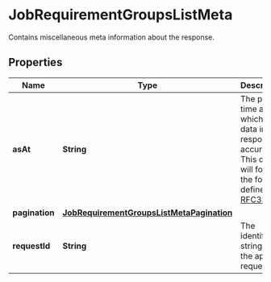 

# JobRequirementGroupsListMeta

Contains miscellaneous meta information about the response.

## Properties

| Name | Type | Description | Notes |
|------------ | ------------- | ------------- | -------------|
|**asAt** | **String** | The point in time at which the data in this response is accurate. This date will follow the format defined by [RFC3339](https://tools.ietf.org/html/rfc3339#section-5.6). |  [optional] |
|**pagination** | [**JobRequirementGroupsListMetaPagination**](JobRequirementGroupsListMetaPagination.md) |  |  [optional] |
|**requestId** | **String** | The identifier string for the api request. |  [optional] |



